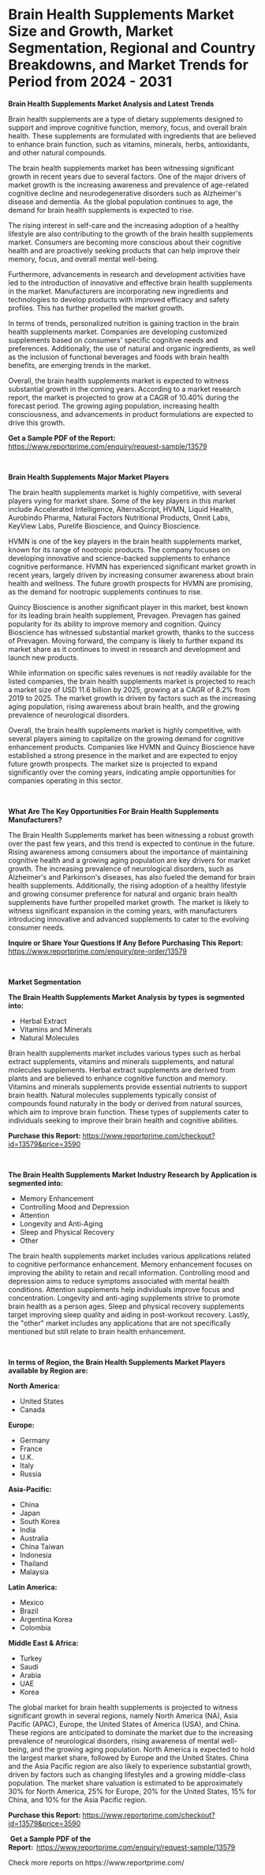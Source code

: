 <p><h1>Brain Health Supplements Market Size and Growth, Market Segmentation, Regional and Country Breakdowns, and Market Trends for Period from 2024 -  2031</h1></p><p><strong>Brain Health Supplements Market Analysis and Latest Trends</strong></p>
<p><p>Brain health supplements are a type of dietary supplements designed to support and improve cognitive function, memory, focus, and overall brain health. These supplements are formulated with ingredients that are believed to enhance brain function, such as vitamins, minerals, herbs, antioxidants, and other natural compounds.</p><p>The brain health supplements market has been witnessing significant growth in recent years due to several factors. One of the major drivers of market growth is the increasing awareness and prevalence of age-related cognitive decline and neurodegenerative disorders such as Alzheimer's disease and dementia. As the global population continues to age, the demand for brain health supplements is expected to rise.</p><p>The rising interest in self-care and the increasing adoption of a healthy lifestyle are also contributing to the growth of the brain health supplements market. Consumers are becoming more conscious about their cognitive health and are proactively seeking products that can help improve their memory, focus, and overall mental well-being.</p><p>Furthermore, advancements in research and development activities have led to the introduction of innovative and effective brain health supplements in the market. Manufacturers are incorporating new ingredients and technologies to develop products with improved efficacy and safety profiles. This has further propelled the market growth.</p><p>In terms of trends, personalized nutrition is gaining traction in the brain health supplements market. Companies are developing customized supplements based on consumers' specific cognitive needs and preferences. Additionally, the use of natural and organic ingredients, as well as the inclusion of functional beverages and foods with brain health benefits, are emerging trends in the market.</p><p>Overall, the brain health supplements market is expected to witness substantial growth in the coming years. According to a market research report, the market is projected to grow at a CAGR of 10.40% during the forecast period. The growing aging population, increasing health consciousness, and advancements in product formulations are expected to drive this growth.</p></p>
<p><strong>Get a Sample PDF of the Report:&nbsp;</strong> <a href="https://www.reportprime.com/enquiry/request-sample/13579">https://www.reportprime.com/enquiry/request-sample/13579</a></p>
<p>&nbsp;</p>
<p><strong>Brain Health Supplements Major Market Players</strong></p>
<p><p>The brain health supplements market is highly competitive, with several players vying for market share. Some of the key players in this market include Accelerated Intelligence, AlternaScript, HVMN, Liquid Health, Aurobindo Pharma, Natural Factors Nutritional Products, Onnit Labs, KeyView Labs, Purelife Bioscience, and Quincy Bioscience.</p><p>HVMN is one of the key players in the brain health supplements market, known for its range of nootropic products. The company focuses on developing innovative and science-backed supplements to enhance cognitive performance. HVMN has experienced significant market growth in recent years, largely driven by increasing consumer awareness about brain health and wellness. The future growth prospects for HVMN are promising, as the demand for nootropic supplements continues to rise.</p><p>Quincy Bioscience is another significant player in this market, best known for its leading brain health supplement, Prevagen. Prevagen has gained popularity for its ability to improve memory and cognition. Quincy Bioscience has witnessed substantial market growth, thanks to the success of Prevagen. Moving forward, the company is likely to further expand its market share as it continues to invest in research and development and launch new products.</p><p>While information on specific sales revenues is not readily available for the listed companies, the brain health supplements market is projected to reach a market size of USD 11.6 billion by 2025, growing at a CAGR of 8.2% from 2019 to 2025. The market growth is driven by factors such as the increasing aging population, rising awareness about brain health, and the growing prevalence of neurological disorders.</p><p>Overall, the brain health supplements market is highly competitive, with several players aiming to capitalize on the growing demand for cognitive enhancement products. Companies like HVMN and Quincy Bioscience have established a strong presence in the market and are expected to enjoy future growth prospects. The market size is projected to expand significantly over the coming years, indicating ample opportunities for companies operating in this sector.</p></p>
<p>&nbsp;</p>
<p><strong>What Are The Key Opportunities For Brain Health Supplements Manufacturers?</strong></p>
<p><p>The Brain Health Supplements market has been witnessing a robust growth over the past few years, and this trend is expected to continue in the future. Rising awareness among consumers about the importance of maintaining cognitive health and a growing aging population are key drivers for market growth. The increasing prevalence of neurological disorders, such as Alzheimer's and Parkinson's diseases, has also fueled the demand for brain health supplements. Additionally, the rising adoption of a healthy lifestyle and growing consumer preference for natural and organic brain health supplements have further propelled market growth. The market is likely to witness significant expansion in the coming years, with manufacturers introducing innovative and advanced supplements to cater to the evolving consumer needs.</p></p>
<p><strong>Inquire or Share Your Questions If Any Before Purchasing This Report:</strong> <a href="https://www.reportprime.com/enquiry/pre-order/13579">https://www.reportprime.com/enquiry/pre-order/13579</a></p>
<p>&nbsp;</p>
<p><strong>Market Segmentation</strong></p>
<p><strong>The Brain Health Supplements Market Analysis by types is segmented into:</strong></p>
<p><ul><li>Herbal Extract</li><li>Vitamins and Minerals</li><li>Natural Molecules</li></ul></p>
<p><p>Brain health supplements market includes various types such as herbal extract supplements, vitamins and minerals supplements, and natural molecules supplements. Herbal extract supplements are derived from plants and are believed to enhance cognitive function and memory. Vitamins and minerals supplements provide essential nutrients to support brain health. Natural molecules supplements typically consist of compounds found naturally in the body or derived from natural sources, which aim to improve brain function. These types of supplements cater to individuals seeking to improve their brain health and cognitive abilities.</p></p>
<p><strong>Purchase this Report:&nbsp;</strong><a href="https://www.reportprime.com/checkout?id=13579&price=3590">https://www.reportprime.com/checkout?id=13579&price=3590</a></p>
<p>&nbsp;</p>
<p><strong>The Brain Health Supplements Market Industry Research by Application is segmented into:</strong></p>
<p><ul><li>Memory Enhancement</li><li>Controlling Mood and Depression</li><li>Attention</li><li>Longevity and Anti-Aging</li><li>Sleep and Physical Recovery</li><li>Other</li></ul></p>
<p><p>The brain health supplements market includes various applications related to cognitive performance enhancement. Memory enhancement focuses on improving the ability to retain and recall information. Controlling mood and depression aims to reduce symptoms associated with mental health conditions. Attention supplements help individuals improve focus and concentration. Longevity and anti-aging supplements strive to promote brain health as a person ages. Sleep and physical recovery supplements target improving sleep quality and aiding in post-workout recovery. Lastly, the "other" market includes any applications that are not specifically mentioned but still relate to brain health enhancement.</p></p>
<p>&nbsp;</p>
<p><strong>In terms of Region, the Brain Health Supplements Market Players available by Region are:</strong></p>
<p>
    <p> <strong> North America: </strong>
        <ul>
            <li>United States</li>
            <li>Canada</li>
        </ul>
        </p> 
    <p> <strong> Europe: </strong>
        <ul>
            <li>Germany</li>
            <li>France</li>
            <li>U.K.</li>
            <li>Italy</li>
            <li>Russia</li>
        </ul>
        </p> 
    <p> <strong> Asia-Pacific: </strong>
        <ul>
            <li>China</li>
            <li>Japan</li>
            <li>South Korea</li>
            <li>India</li>
            <li>Australia</li>
            <li>China Taiwan</li>
            <li>Indonesia</li>
            <li>Thailand</li>
            <li>Malaysia</li>
        </ul>
        </p> 
    <p> <strong> Latin America: </strong>
        <ul>
            <li>Mexico</li>
            <li>Brazil</li>
            <li>Argentina Korea</li>
            <li>Colombia</li>
        </ul>
        </p> 
    <p> <strong> Middle East & Africa: </strong>
        <ul>
            <li>Turkey</li>
            <li>Saudi</li>
            <li>Arabia</li>
            <li>UAE</li>
            <li>Korea</li>
        </ul>
    </p>
    </p>
<p><p>The global market for brain health supplements is projected to witness significant growth in several regions, namely North America (NA), Asia Pacific (APAC), Europe, the United States of America (USA), and China. These regions are anticipated to dominate the market due to the increasing prevalence of neurological disorders, rising awareness of mental well-being, and the growing aging population. North America is expected to hold the largest market share, followed by Europe and the United States. China and the Asia Pacific region are also likely to experience substantial growth, driven by factors such as changing lifestyles and a growing middle-class population. The market share valuation is estimated to be approximately 30% for North America, 25% for Europe, 20% for the United States, 15% for China, and 10% for the Asia Pacific region.</p></p>
<p><strong>Purchase this Report: </strong><a href="https://www.reportprime.com/checkout?id=13579&price=3590">https://www.reportprime.com/checkout?id=13579&price=3590</a></p>
<p>&nbsp;<strong>Get a Sample PDF of the Report:&nbsp;&nbsp;</strong><a href="https://www.reportprime.com/enquiry/request-sample/13579">https://www.reportprime.com/enquiry/request-sample/13579</a></p>
<p><strong></strong></p>
<p>Check more reports on https://www.reportprime.com/</p>